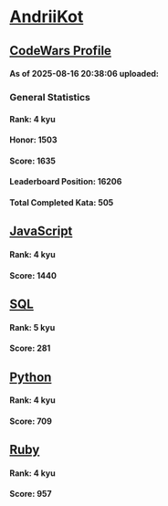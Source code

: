 # [AndriiKot](https://www.codewars.com/users/AndriiKot)

## [CodeWars Profile](https://www.codewars.com/users/AndriiKot)

#### As of 2025-08-16 20:38:06 uploaded:

### General Statistics

#### Rank: 4 kyu

#### Honor: 1503

#### Score: 1635

#### Leaderboard Position: 16206

#### Total Completed Kata: 505



## [JavaScript](https://github.com/AndriiKot/JavaScript__CodeWars)

#### Rank: 4 kyu

#### Score: 1440


## [SQL](https://github.com/AndriiKot/SQL__CodeWars)

#### Rank: 5 kyu

#### Score: 281


## [Python](https://github.com/AndriiKot/Python__CodeWars)

#### Rank: 4 kyu

#### Score: 709


## [Ruby](https://github.com/AndriiKot/Ruby__CodeWars)

#### Rank: 4 kyu

#### Score: 957

